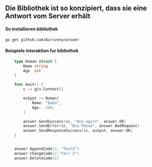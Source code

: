 ## Die Bibliothek ist so konzipiert, dass sie eine Antwort vom Server erhält

#### So installieren bibliothek

```
go get github.com/Aurivena/answer
```

#### Beispiele interaktion fur bibliothek
```go
	type Human struct {
    	Name string
    	Age  int
    }

    func main() {
    	c := gin.Context{}

    	output := Human{
    		Name: "Боба",
    		Age:  100,
    	}

    	answer.SendSuccess(&c, "Все круто", answer.OK)
    	answer.SendError(&c, "Все Плохо", answer.BadRequest)
    	answer.SendResponseSuccess(&c, output, answer.OK)
    }


    answer.AppendCode(2, "Test2")
    answer.ChangeCode(2,"Тест 3")
    answer.DeleteCode(2)
``
